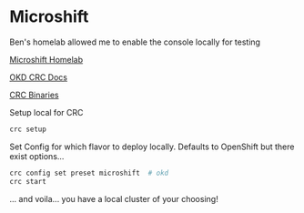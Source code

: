 # Microshift

Ben's homelab allowed me to enable the console locally for testing

[Microshift Homelab](https://medium.com/@ben.swinney_ce/microshift-homelab-ddf57864c1d00)

[OKD CRC Docs](https://www.okd.io/crc/)

[CRC Binaries](https://developers.redhat.com/content-gateway/rest/mirror2/pub/openshift-v4/clients/crc/latest/)

Setup local for CRC

```bash
crc setup
```

Set Config for which flavor to deploy locally. Defaults to OpenShift but there exist options...

```bash
crc config set preset microshift  # okd
crc start
```

... and voila... you have a local cluster of your choosing!

